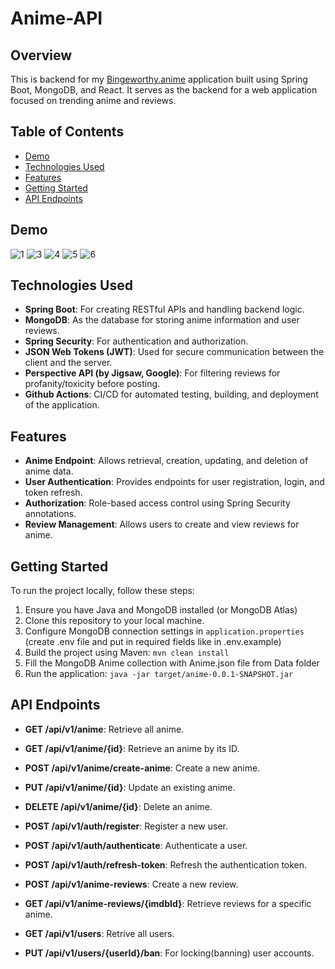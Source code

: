 # Anime-API

## Overview
This is backend for my [Bingeworthy.anime](https://github.com/marku1a/Bingeworthy.anime) application built using Spring Boot, MongoDB, and React. It serves as the backend for a web application focused on trending anime and reviews.

## Table of Contents

- [Demo](#demo)
- [Technologies Used](#technologies-used)
- [Features](#features)
- [Getting Started](#getting-started)
- [API Endpoints](#api-endpoints)

## Demo
![1](https://github.com/marku1a/Bingeworthy.anime/assets/122821687/5359d3ca-c3c2-4178-9d40-b9a90e1374cb)
![3](https://github.com/marku1a/Bingeworthy.anime/assets/122821687/e0fa1e47-001b-4b67-86d7-c0b0f71c3340)
![4](https://github.com/marku1a/Bingeworthy.anime/assets/122821687/9b2572e5-e779-4bf2-af33-e3bbf599bf1c)
![5](https://github.com/marku1a/Bingeworthy.anime/assets/122821687/139f7923-f908-4cb7-b7ca-b077c63e3bc9)
![6](https://github.com/marku1a/Bingeworthy.anime/assets/122821687/6873e58c-9e71-46f7-96fa-4da77c8d9274)


## Technologies Used
- **Spring Boot**: For creating RESTful APIs and handling backend logic.
- **MongoDB**: As the database for storing anime information and user reviews.
- **Spring Security**: For authentication and authorization.
- **JSON Web Tokens (JWT)**: Used for secure communication between the client and the server.
- **Perspective API (by Jigsaw, Google)**: For filtering reviews for profanity/toxicity before posting.
- **Github Actions**: CI/CD for automated testing, building, and deployment of the application.

## Features
- **Anime Endpoint**: Allows retrieval, creation, updating, and deletion of anime data.
- **User Authentication**: Provides endpoints for user registration, login, and token refresh.
- **Authorization**: Role-based access control using Spring Security annotations.
- **Review Management**: Allows users to create and view reviews for anime.

## Getting Started
To run the project locally, follow these steps:

1. Ensure you have Java and MongoDB installed (or MongoDB Atlas)
2. Clone this repository to your local machine.
3. Configure MongoDB connection settings in `application.properties`
(create .env file and put in required fields like in .env.example)
4. Build the project using Maven: `mvn clean install`
5. Fill the MongoDB Anime collection with Anime.json file from Data folder
6. Run the application: `java -jar target/anime-0.0.1-SNAPSHOT.jar`


## API Endpoints
- **GET /api/v1/anime**: Retrieve all anime.
- **GET /api/v1/anime/{id}**: Retrieve an anime by its ID.
- **POST /api/v1/anime/create-anime**: Create a new anime.
- **PUT /api/v1/anime/{id}**: Update an existing anime.
- **DELETE /api/v1/anime/{id}**: Delete an anime.

- **POST /api/v1/auth/register**: Register a new user.
- **POST /api/v1/auth/authenticate**: Authenticate a user.
- **POST /api/v1/auth/refresh-token**: Refresh the authentication token.

- **POST /api/v1/anime-reviews**: Create a new review.
- **GET /api/v1/anime-reviews/{imdbId}**: Retrieve reviews for a specific anime.

- **GET /api/v1/users**: Retrive all users.
- **PUT /api/v1/users/{userId}/ban**: For locking(banning) user accounts.
